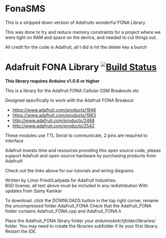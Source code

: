# FonaSMS

This is a stripped down version of Adafruits wonderful FONA Library.

This was done to try and reduce memory constraints for a project where we were
tight on RAM and space on the device, and needed to cut things out.

All credit for the code is Adafruit, all I did is hit the delete key a bunch

# Adafruit FONA Library [![Build Status](https://secure.travis-ci.org/adafruit/Adafruit_FONA_Library.svg?branch=master)](https://travis-ci.org/adafruit/Adafruit_FONA_Library)

**This library requires Arduino v1.0.6 or higher**

This is a library for the Adafruit FONA Cellular GSM Breakouts etc

Designed specifically to work with the Adafruit FONA Breakout
  * https://www.adafruit.com/products/1946
  * https://www.adafruit.com/products/1963
  * http://www.adafruit.com/products/2468
  * http://www.adafruit.com/products/2542

These modules use TTL Serial to communicate, 2 pins are required to interface

Adafruit invests time and resources providing this open source code,
please support Adafruit and open-source hardware by purchasing
products from Adafruit!

Check out the links above for our tutorials and wiring diagrams

Written by Limor Fried/Ladyada for Adafruit Industries.  
BSD license, all text above must be included in any redistribution
With updates from Samy Kamkar

To download. click the DOWNLOADS button in the top right corner, rename the uncompressed folder Adafruit_FONA
Check that the Adafruit_FONA folder contains Adafruit_FONA.cpp and Adafruit_FONA.h

Place the Adafruit_FONA library folder your *arduinosketchfolder*/libraries/ folder.
You may need to create the libraries subfolder if its your first library. Restart the IDE.

